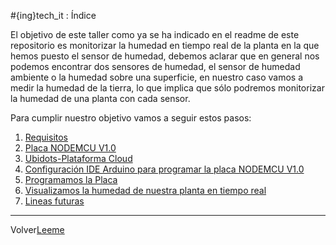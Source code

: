 #{ing}tech_it : Índice

El objetivo de este taller como ya se ha indicado en el readme de este repositorio es monitorizar la humedad en tiempo real de la planta en la que hemos puesto el sensor de humedad, debemos aclarar que en general nos podemos encontrar dos sensores de humedad, el sensor de humedad ambiente o la humedad sobre una superficie, en nuestro caso vamos a medir la humedad de la tierra, lo que implica que sólo podremos monitorizar la humedad de una planta con cada sensor.

Para cumplir nuestro objetivo vamos a seguir estos pasos:

1. [Requisitos](./requisitos.md)
1. [Placa NODEMCU V1.0](./placa_nodemcu.md)
1. [Ubidots-Plataforma Cloud](./ubidots.md)
1. [Configuración IDE Arduino para programar la placa NODEMCU V1.0](./configurando_ide_arduino.md)
1. [Programamos la Placa](./programando_placa.md)
1. [Visualizamos la humedad de nuestra planta en tiempo real](./visualizando_datos.md)
1. [Lineas futuras](./lineas_futuras.md)


---
Volver[Leeme](./README.md)









